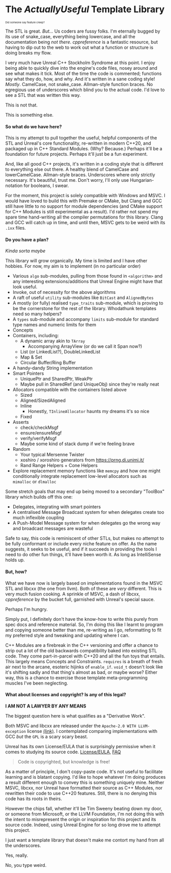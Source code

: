 # The _ActuallyUseful_ Template Library

<sup><sub><sup>Did someone say feature creep?</sup></sub></sup>

The STL is great. _But..._ Us coders are fussy folks. I'm eternally bugged by its use of snake_case, everything being lowercase, and all the documentation being _not there_. _cppreference_ is a fantastic resource, but having to dip out to the web to work out what a function or structure is doing breaks my flow. 

I very much have Unreal C++ Stockholm Syndrome at this point. I enjoy being able to quickly dive into the engine's code files, nosey around and see what makes it tick. Most of the time the code is commented; functions say what they do, how, and why. And it's written in a sane coding style! _Mostly_. CamelCase, not snake_case. Allman-style function braces. No egregious use of underscores which blind you to the actual code. I'd love to see a STL that was written this way.

This is not that.

This is something else.

#### So what do we have here?

This is my attempt to pull together the useful, helpful components of the STL and Unreal's core functionality, re-written in modern C++20, and packaged up in C++ Standard Modules. (Why? Because.) Perhaps it'll be a foundation for future projects. Perhaps it'll just be a fun experiment.

And, like all good C++ projects, it's written in a coding style that is different to everything else out there. A healthy blend of CamelCase and lowerCamelCase. Allman-style braces. Underscores where only strictly necessary. It's beautiful, trust me. Don't worry, I'll only use Hungarian-notation for booleans, I swear.

For the moment, this project is solely compatible with Windows and MSVC. I would have loved to build this with Premake or CMake, but Clang and GCC still have little to no support for module dependencies (and CMake support for C++ Modules is still experimental as a result). I'd rather not spend my spare time hand-writing all the compiler permutations for this library. Clang and GCC will catch up in time, and until then, MSVC gets to be weird with its `.ixx` files.

#### Do you have a plan?

_Kinda sorta maybe_

This library will grow organically. My time is limited and I have other hobbies. For now, my aim is to implement (in no particular order)

- Various `algo` sub-modules, pulling from those found in `<algorithm>` and any interesting extensions/additions that Unreal Engine might have that look useful.
- Invoke, out of necessity for the above algorithms
- A raft of useful `utility` sub-modules like `BitCast` and `AlignedBytes`
- A mostly (or fully) realised `type_traits` sub-module, which is proving to be the cornerstone for the rest of the library. Whodathunk templates need so many helpers?
- A `types` sub-module and accompany `limits` sub-module for standard type names and numeric limits for them
- Concepts
- Containers, including:
  - A dynamic array akin to `TArray`
    - Accompanying ArrayView (or do we call it Span now?)
  - List (or LinkedList?), DoubleLinkedList
  - Map & Set
  - Circular Buffer/Ring Buffer
- A handy-dandy String implementation
- Smart Pointers
  - UniquePtr and SharedPtr, WeakPtr
  - Maybe pull in SharedRef (and UniqueObj) since they're really neat
- Allocators compatible with the containers listed above
  - Sized
  - Aligned/SizedAligned
  - Inline
    - Honestly, `TInlineAllocator` haunts my dreams it's so nice
  - Fixed
- Asserts
  - check/checkMsgf
  - ensure/ensureMsgf
  - verify/verifyMsgf
  - Maybe some kind of stack dump if we're feeling brave
- Random
  - Your typical Mersenne Twister
  - xoshiro / xoroshiro generators from https://prng.di.unimi.it/
  - Rand Range Helpers + Cone Helpers
- Explore replacement memory functions like `memcpy` and how one might conditionally integrate replacement low-level allocators such as `mimalloc` or `dlmalloc`

Some stretch goals that may end up being moved to a secondary "ToolBox" library which builds off this one:

- Delegates, integrating with smart pointers
- A centralised Message Broadcast system for when delegates create too much inflexible coupling
- A Push-Model Message system for when delegates go the wrong way and broadcast messages are wasteful

Safe to say, this code is reminiscent of other STLs, but makes no attempt to be fully conformant or include every niche feature on offer. As the name suggests, it seeks to be useful, and if it succeeds in providing the tools I need to do other fun things, it'll have been worth it. As long as IntelliSense holds up.

#### But, how?

What we have now is largely based on implementations found in the MSVC STL and libcxx (the one from llvm). Both of these are _very_ different. This is very much fusion cooking. A sprinkle of MSVC, a dash of libcxx, _cppreference_ by the bucket full, garnished with Unreal's special sauce.

Perhaps I'm hungry.

Simply put, I definitely don't have the know-how to write this purely from spec docs and reference material. So, I'm doing this like I learnt to program and copying someone better than me, re-writing as I go, reformatting to fit my preferred style and tweaking and updating where I can. 

C++ Modules are a firebreak in the C++ versioning and offer a chance to strip out a lot of the old backwards compatibility baked into existing STL code. They come part-in-parcel with C++20 and all the fun toys that entails. This largely means Concepts and Constraints. `requires` is a breath of fresh air next to the arcane, esoteric hijinks of `enable_if`. `void_t` doesn't look like it's shifting sadly and that thing's almost as bad, or maybe worse? Either way, this is a chance to exercise those template meta-programming muscles I've been neglecting.

#### What about licenses and copyright? Is any of this legal?

**I AM NOT A LAWYER BY ANY MEANS**

The biggest question here is what qualifies as a "Derivative Work".

Both MSVC and libcxx are released under the `Apache-2.0 WITH LLVM-exception` license [(link)](https://spdx.org/licenses/LLVM-exception.html). I contemplated comparing implementations with GCC _but_ the `GPL` is a scary scary beast.

Unreal has its own License/EULA that is surprisingly permissive when it comes to studying its source code. [License/EULA](https://www.unrealengine.com/en-US/eula/unreal), [FAQ](https://www.unrealengine.com/en-US/faq?active=source)

> Code is copyrighted, but knowledge is free!

As a matter of principle, I don't copy-paste code. It's not useful to facilitate learning and is blatant copying. I'd like to hope whatever I'm doing produces a result different enough to convey this is something uniquely mine. Neither MSVC, libcxx, nor Unreal have formatted their source as C++ Modules, nor rewritten their code to use C++20 features. Still, there is no denying this code has its roots in theirs.

However the chips fall, whether it'll be Tim Sweeny beating down my door, or someone from Microsoft, or the LLVM Foundation, I'm not doing this with the intent to misrepresent the origin or inspiration for this project and its source code. Indeed, using Unreal Engine for so long drove me to attempt this project.

I just want a template library that doesn't make me contort my hand from all the underscores.

Yes, really.

No, you type weird.
